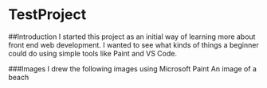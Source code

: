 # TestProject
##Introduction
I started this project as an initial way of learning more about front end web development.
I wanted to see what kinds of things a beginner could do using simple tools like Paint and VS Code. 

###Images
I drew the following images using Microsoft Paint
An image of a beach

